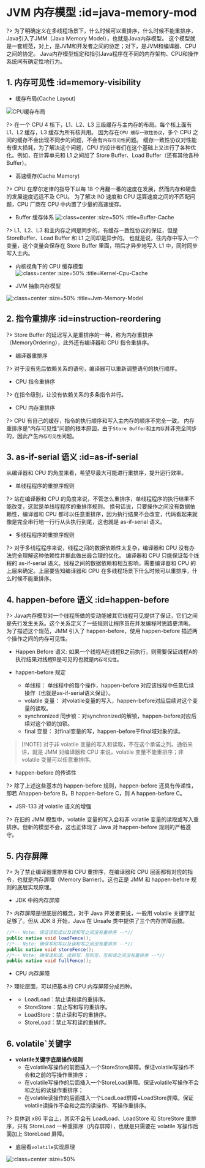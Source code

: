 # JVM 内存模型 :id=java-memory-mod

?> 为了明确定义在多线程场景下，什么时候可以重排序，什么时候不能重排序，Java引入了JMM（Java Memory Model），也就是Java内存模型。
这个模型就是一套规范，对上，是JVM和开发者之间的协定；对下，是JVM和编译器、CPU之间的协定。
Java内存模型规定和指引Java程序在不同的内存架构、CPU和操作系统间有确定性地行为。

## 1. 内存可见性 :id=memory-visibility

- 缓存布局(Cache Layout)

![CPU缓存布局](/assets/images/thread-jmm/20220309165157.png ':class=center :size=50% :title=CPU缓存布局')

?> 在一个 CPU 4 核下，L1、L2、L3 三级缓存与主内存的布局。每个核上面有 L1、L2 缓存，L3 缓存为所有核共用。
因为存在`CPU 缓存一致性协议`，多个 CPU 之间的缓存不会出现不同步的问题，不会有`内存可见性`问题。
缓存一致性协议对性能有很大损耗，为了解决这个问题，CPU 的设计者们在这个基础上又进行了各种优化。例如，在计算单元和 L1 之间加了 Store Buffer、Load Buffer（还有其他各种 Buffer）。

- 高速缓存(Cache Memory)

?> CPU 在摩尔定律的指导下以每 18 个月翻一番的速度在发展，然而内存和硬盘的发展速度远远不及 CPU。
为了解决 I\O 速度和 CPU 运算速度之间的不匹配问题，CPU 厂商在 CPU 中内置了少量的高速缓存。

- Buffer 缓存体系
  ![](/assets/images/thread-jmm/20220309173246.png ':class=center :size=50% :title=Buffer-Cache')

?> L1、L2、L3 和主内存之间是同步的，有缓存一致性协议的保证，但是 StoreBuffer、Load Buffer 和 L1 之间却是异步的。
也就是说，往内存中写入一个变量，这个变量会保存在 Store Buffer 里面，稍后才异步地写入 L1 中，同时同步写入主内。

- 内核视角下的 CPU 缓存模型
  ![](/assets/images/thread-jmm/20220309173344.png ':class=center :size=50% :title=Kernel-Cpu-Cache')

- JVM 抽象内存模型

![](/assets/images/thread-jmm/20220309213523.png ':class=center :size=50% :title=Jvm-Memory-Model')

## 2. 指令重排序 :id=instruction-reordering

?> Store Buffer 的延迟写入是重排序的一种，称为内存重排序（MemoryOrdering），此外还有编译器和 CPU 指令重排序。

- 编译器重排序

?> 对于没有先后依赖关系的语句，编译器可以重新调整语句的执行顺序。

- CPU 指令重排序

?> 在指令级别，让没有依赖关系的多条指令并行。

- CPU 内存重排序

?> CPU 有自己的缓存，指令的执行顺序和写入主内存的顺序不完全一致。
内存重排序是“内存可见性”问题的根本原因，由于`Store Buffer`和`主内存`并非完全同步的，因此产生`内存可见性`问题。

## 3. as-if-serial 语义 :id=as-if-serial

从编译器和 CPU 的角度来看，希望尽最大可能进行重排序，提升运行效率。

- 单线程程序的重排序规则

?> 站在编译器和 CPU 的角度来说，不管怎么重排序，单线程程序的执行结果不能改变，这就是单线程程序的重排序规则。
换句话说，只要操作之间没有数据依赖性，编译器和 CPU 都可以任意重排序，因为执行结果不会改变，代码看起来就像是完全串行地一行行从头执行到尾，这也就是 as-if-serial 语义。

- 多线程程序的重排序规则

?> 对于多线程程序来说，线程之间的数据依赖性太复杂，编译器和 CPU 没有办法完全理解这种依赖性并据此做出最合理的优化。
编译器和 CPU 只能保证每个线程的 as-if-serial 语义。线程之间的数据依赖和相互影响，需要编译器和 CPU 的上层来确定。上层要告知编译器和 CPU 在多线程场景下什么时候可以重排序，什么时候不能重排序。

## 4. happen-before 语义 :id=happen-before

?> Java内存模型对一个线程所做的变动能被其它线程可见提供了保证，它们之间是先行发生关系。这个关系定义了一些规则让程序员在并发编程时思路更清晰。
为了描述这个规范，JMM 引入了 happen-before，使用 happen-before 描述两个操作之间的内存可见性。

- Happen Before 语义: 如果一个线程A在线程B之前执行，则需要保证线程A的执行结果对线程B是可见的也就是`内存可见性`。

- happen-before 规定
  - 单线程： 单线程中的每个操作，happen-before 对应该线程中任意后续操作（也就是as-if-serial语义保证）。
  - volatile 变量： 对volatile变量的写入，happen-before对应后续对这个变量的读取。
  - synchronized 同步锁：对synchronized的解锁，happen-before对应后续对这个锁的加锁。
  - final 变量： 对final变量的写，happen-before于final域对象的读。

> [!NOTE] 对于非 volatile 变量的写入和读取，不在这个承诺之列。通俗来讲，就是 JMM 对编译器和 CPU 来说，volatile 变量不能重排序；非 volatile 变量可以任意重排序。

- happen-before 的传递性

?> 除了上述这些基本的 happen-before 规则，happen-before 还具有传递性，即若 Ahappen-before B，B happen-before C，则 A happen-before C。

- JSR-133 对 volatile 语义的增强

?> 在旧的 JMM 模型中，volatile 变量的写入会和非 volatile 变量的读取或写入重排序。但新的模型不会，这也正体现了 Java 对 happen-before 规则的严格遵守。

## 5. 内存屏障

?> 为了禁止编译器重排序和 CPU 重排序，在编译器和 CPU 层面都有对应的指令，也就是内存屏障（Memory Barrier）。这也正是 JMM 和 happen-before 规则的底层实现原理。

- JDK 中的内存屏障

?> 内存屏障是很底层的概念，对于 Java 开发者来说，一般用 volatile 关键字就足够了。但从 JDK 8 开始，Java 在 Unsafe 类中提供了三个内存屏障函数。

```java
//*-- Note: 保证读和读以及读和写之间没有重排序 --*//
public native void loadFence();
//*-- Note: 确保写和写以及读和写之间没有重排序 --*//
public native void storeFence();
//*-- Note: 确保读和读、读和写、写和写、写和读之间没有重排序 --*//
public native void fullFence();
```

- CPU 内存屏障

 ?> 理论层面，可以把基本的 CPU 内存屏障分成四种。 

- <i class='hidden'></i>
  - LoadLoad：禁止读和读的重排序。 
  - StoreStore：禁止写和写的重排序。 
  - LoadStore：禁止读和写的重排序。 
  - StoreLoad：禁止写和读的重排序。

## 6. volatile`关键字

- **volatile关键字底层操作规则**
  - 在volatile写操作的前面插入一个StoreStore屏障。保证volatile写操作不会和之前的写操作重排序；
  - 在volatile写操作的后面插入一个StoreLoad屏障。保证volatile写操作不会和之后的读操作重排序；
  - 在volatile读操作的后面插入一个LoadLoad屏障+LoadStore屏障。保证volatile读操作不会和之后的读操作、写操作重排序。

?> 具体到 x86 平台上，其实不会有 LoadLoad、LoadStore 和 StoreStore 重排序，只有 StoreLoad 一种重排序（内存屏障），也就是只需要在 volatile 写操作后面加上 StoreLoad 屏障。

- 底层看`volatile`实现原理

![](/assets/images/thread-jmm/20220309230645.png ':class=center :size=50%')

